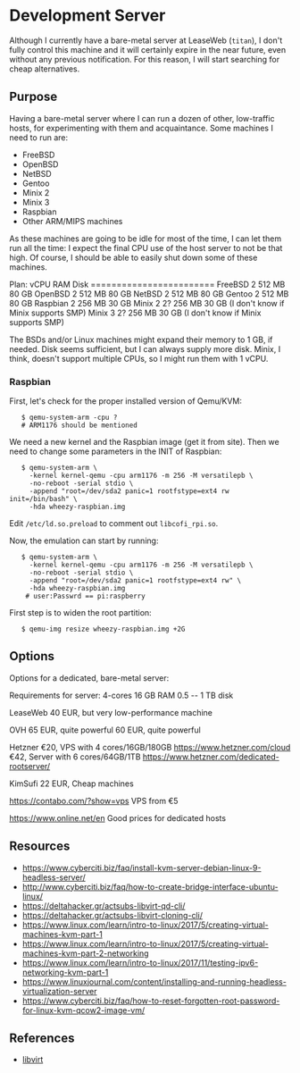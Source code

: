 Development Server
==================

Although I currently have a bare-metal server at LeaseWeb (`titan`),
I don't fully control this machine and it will certainly expire in the near
future, even without any previous notification.  For this reason, I will start
searching for cheap alternatives.


Purpose
-------

Having a bare-metal server where I can run a dozen of other, low-traffic hosts,
for experimenting with them and acquaintance.  Some machines I need to run are:

 - FreeBSD
 - OpenBSD
 - NetBSD
 - Gentoo
 - Minix 2
 - Minix 3
 - Raspbian
 - Other ARM/MIPS machines

As these machines are going to be idle for most of the time, I can let them run
all the time:  I expect the final CPU use of the host server to not be that
high.  Of course, I should be able to easily shut down some of these machines.

Plan:
		vCPU	RAM	Disk
	       ========================
  FreeBSD	 2	512 MB	80 GB
  OpenBSD	 2	512 MB	80 GB
  NetBSD	 2	512 MB	80 GB
  Gentoo	 2	512 MB	80 GB
  Raspbian	 2	256 MB	30 GB
  Minix 2	 2?	256 MB	30 GB		(I don't know if Minix supports SMP)
  Minix 3	 2?	256 MB	30 GB		(I don't know if Minix supports SMP)

The BSDs and/or Linux machines might expand their memory to 1 GB, if needed.
Disk seems sufficient, but I can always supply more disk.
Minix, I think, doesn't support multiple CPUs, so I might run them with 1 vCPU.

### Raspbian

First, let's check for the proper installed version of Qemu/KVM:

```
   $ qemu-system-arm -cpu ?
   # ARM1176 should be mentioned
```

We need a new kernel and the Raspbian image (get it from site).
Then we need to change some parameters in the INIT of Raspbian:

```
   $ qemu-system-arm \
	 -kernel kernel-qemu -cpu arm1176 -m 256 -M versatilepb \
	 -no-reboot -serial stdio \
	 -append "root=/dev/sda2 panic=1 rootfstype=ext4 rw init=/bin/bash" \
	 -hda wheezy-raspbian.img
```

Edit `/etc/ld.so.preload` to comment out `libcofi_rpi.so`.

Now, the emulation can start by running:

```
   $ qemu-system-arm \
	 -kernel kernel-qemu -cpu arm1176 -m 256 -M versatilepb \
	 -no-reboot -serial stdio \
	 -append "root=/dev/sda2 panic=1 rootfstype=ext4 rw" \
	 -hda wheezy-raspbian.img
    # user:Passwrd == pi:raspberry
```

First step is to widen the root partition:

```
   $ qemu-img resize wheezy-raspbian.img +2G
```


Options
-------

Options for a dedicated, bare-metal server:

Requirements for server:
  4-cores
  16 GB RAM
  0.5 -- 1 TB disk

LeaseWeb
  40 EUR, but very low-performance machine

OVH
  65 EUR, quite powerful
  60 EUR, quite powerful

Hetzner
  €20,	VPS with 4 cores/16GB/180GB	https://www.hetzner.com/cloud
  €42,  Server with 6 cores/64GB/1TB	https://www.hetzner.com/dedicated-rootserver/

KimSufi
  22 EUR, Cheap machines

https://contabo.com/?show=vps
   VPS from €5

https://www.online.net/en
   Good prices for dedicated hosts


Resources
---------

 - <https://www.cyberciti.biz/faq/install-kvm-server-debian-linux-9-headless-server/>
 - <http://www.cyberciti.biz/faq/how-to-create-bridge-interface-ubuntu-linux/>
 - <https://deltahacker.gr/actsubs-libvirt-qd-cli/>
 - <https://deltahacker.gr/actsubs-libvirt-cloning-cli/>
 - <https://www.linux.com/learn/intro-to-linux/2017/5/creating-virtual-machines-kvm-part-1>
 - <https://www.linux.com/learn/intro-to-linux/2017/5/creating-virtual-machines-kvm-part-2-networking>
 - <https://www.linux.com/learn/intro-to-linux/2017/11/testing-ipv6-networking-kvm-part-1>
 - <https://www.linuxjournal.com/content/installing-and-running-headless-virtualization-server>
 - <https://www.cyberciti.biz/faq/how-to-reset-forgotten-root-password-for-linux-kvm-qcow2-image-vm/>


 References
-----------

 - [libvirt](http://www.libvirt.org/)
